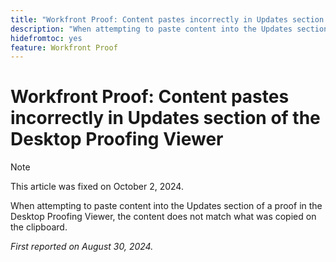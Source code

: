```yaml
---
title: "Workfront Proof: Content pastes incorrectly in Updates section of the Desktop Proofing Viewer"
description: "When attempting to paste content into the Updates section of a proof in the Desktop Proofing Viewer, the content does not match what was copied on the clipboard."
hidefromtoc: yes
feature: Workfront Proof
---
```

# Workfront Proof: Content pastes incorrectly in Updates section of the Desktop Proofing Viewer

>[!NOTE]
>
>This article was fixed on October 2, 2024.

When attempting to paste content into the Updates section of a proof in the Desktop Proofing Viewer, the content does not match what was copied on the clipboard.

_First reported on August 30, 2024._
